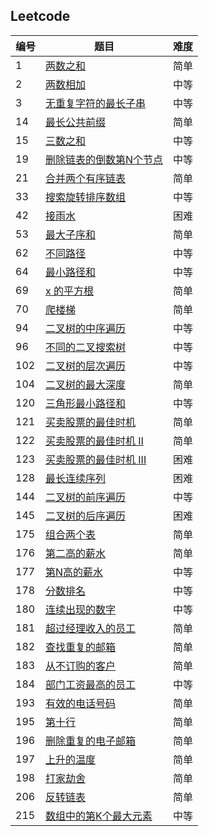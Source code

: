## Leetcode

|编号|题目|难度|
|---|---|---|
| 1 | [两数之和](./src/两数之和.md) |简单|
| 2 | [两数相加](./src/两数相加.md) |中等|
| 3 | [无重复字符的最长子串](./src/无重复字符的最长字串.md) |中等|
| 14 | [最长公共前缀](./src/最长公共前缀.md) |简单|
| 15 | [三数之和](./src/三数之和.md) |中等|
| 19 | [删除链表的倒数第N个节点](./src/删除链表的倒数第N个节点.md) | 中等 |
| 21 | [合并两个有序链表](./src/合并两个有序链表.md) | 简单 |
| 33 | [搜索旋转排序数组 ](./src/搜索旋转排序数组.md) | 中等 |
| 42 | [接雨水](./src/接雨水.md) | 困难 |
| 53 | [最大子序和](./src/最大子序和.md)| 简单 |
| 62 | [不同路径](./src/不同路径.md) | 中等 |
| 64 | [最小路径和](./src/最小路径和.md) | 中等 |
| 69 | [x 的平方根](./src/x的平方根.md) | 简单 |
| 70 | [爬楼梯](./src/爬楼梯.md) | 简单 |
| 94 | [二叉树的中序遍历](./src/二叉树的中序遍历.md) | 中等 |
| 96 | [不同的二叉搜索树](./src/不同的二叉搜索树.md) | 中等 |
| 102 | [二叉树的层次遍历](./src/二叉树的层次遍历.md) | 中等 |
| 104 | [二叉树的最大深度](./src/二叉树的最大深度.md) | 简单 |
| 120 | [三角形最小路径和](./src/三角形最小路径和.md) | 中等 |
| 121 | [买卖股票的最佳时机](./src/买卖股票的最佳时机.md)| 简单 |
| 122 | [买卖股票的最佳时机 II](./src/买卖股票的最佳时机II.md) | 简单 |
| 123 | [买卖股票的最佳时机 III](./src/买卖股票的最佳时机III.md) | 困难 |
| 128 | [最长连续序列](./src/最长连续序列.md) | 困难 |
| 144 | [二叉树的前序遍历](./src/二叉树的前序遍历.md) | 中等 |
| 145 | [二叉树的后序遍历](./src/二叉树的后序遍历.md) | 困难 |
| 175 | [组合两个表](./src/组合两个表.md) | 简单 |
| 176 | [第二高的薪水](./src/第二高的薪水) | 简单 |
| 177 | [第N高的薪水](./src/第N高的薪水.md) | 中等 |
| 178 | [分数排名](./src/分数排名.md) | 中等 |
| 180 | [连续出现的数字](./src/连续出现的数字.md) | 中等 |
| 181 | [超过经理收入的员工](./src/超过经理收入的员工.md) | 简单 |
| 182 | [查找重复的邮箱](./src/查找重复的邮箱.md) | 简单 |
| 183 | [从不订购的客户](./src/从不订购的客户.md) | 简单 |
| 184 | [部门工资最高的员工](./src/部门工资最高的员工.md) | 中等 |
| 193 | [有效的电话号码](./src/有效的电话号码.md) | 简单 |
| 195 | [第十行](./src/第十行.md) | 简单 |
| 196 | [删除重复的电子邮箱](./src/删除重复的电子邮箱.md) | 简单 |
| 197 | [上升的温度](./src/上升的温度.md) | 简单 |
| 198 | [打家劫舍](./src/打家劫舍.md) | 简单 |
| 206 | [反转链表](./src/翻转链表.md) | 简单 |
| 215 | [数组中的第K个最大元素](./src/数组中的第K个最大元素.md) | 中等 |
